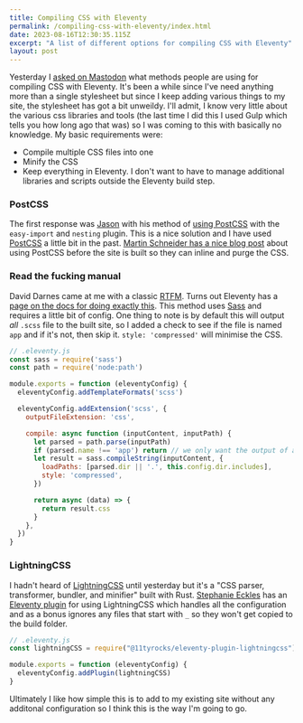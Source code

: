 ```yaml
---
title: Compiling CSS with Eleventy
permalink: /compiling-css-with-eleventy/index.html
date: 2023-08-16T12:30:35.115Z
excerpt: "A list of different options for compiling CSS with Eleventy"
layout: post
---
```


Yesterday I [asked on Mastodon](https://social.lol/@robb/110894030545897361) what methods people are using for compiling CSS with Eleventy. It's been a while since I've need anything more than a single stylesheet but since I keep adding various things to my site, the stylesheet has got a bit unweildy. I'll admit, I know very little about the various css libraries and tools (the last time I did this I used Gulp which tells you how long ago that was) so I was coming to this with basically no knowledge. My basic requirements were:

- Compile multiple CSS files into one
- Minify the CSS
- Keep everything in Eleventy. I don't want to have to manage additional libraries and scripts outside the Eleventy build step.

### PostCSS

The first response was [Jason](https://social.lol/@jgarber@mastodon.cc/110894115168581629) with his method of [using PostCSS](https://github.com/jgarber623/refresh-dc.org/blob/main/lib/plugins/postcss.js) with the `easy-import` and `nesting` plugin. This is a nice solution and I have used [PostCSS](https://postcss.org) a little bit in the past. [Martin Schneider has a nice blog post](https://martinschneider.me/articles/generating-css-with-postcss-and-eleventy-before/) about using PostCSS before the site is built so they can inline and purge the CSS.

### Read the fucking manual

David Darnes came at me with a classic [RTFM](https://en.wikipedia.org/wiki/RTFM). Turns out Eleventy has a [page on the docs for doing exactly this](https://www.11ty.dev/docs/languages/custom/#example-add-sass-support-to-eleventy). This method uses [Sass](https://www.npmjs.com/package/sass) and requires a little bit of config. One thing to note is by default this will output _all_ `.scss` file to the built site, so I added a check to see if the file is named `app` and if it's not, then skip it. `style: 'compressed'` will minimise the CSS.

```js
// .eleventy.js
const sass = require('sass')
const path = require('node:path')

module.exports = function (eleventyConfig) {
  eleventyConfig.addTemplateFormats('scss')

  eleventyConfig.addExtension('scss', {
    outputFileExtension: 'css',

    compile: async function (inputContent, inputPath) {
      let parsed = path.parse(inputPath)
      if (parsed.name !== 'app') return // we only want the output of app.scss
      let result = sass.compileString(inputContent, {
        loadPaths: [parsed.dir || '.', this.config.dir.includes],
        style: 'compressed',
      })

      return async (data) => {
        return result.css
      }
    },
  })
}
```

### LightningCSS

I hadn't heard of [LightningCSS](https://lightningcss.dev) until yesterday but it's a "CSS parser, transformer, bundler, and minifier" built with Rust. [Stephanie Eckles](https://thinkdobecreate.com/) has an [Eleventy plugin](https://github.com/5t3ph/eleventy-plugin-lightningcss) for using LightningCSS which handles all the configuration and as a bonus ignores any files that start with `_` so they won't get copied to the build folder.

```js
// .eleventy.js
const lightningCSS = require("@11tyrocks/eleventy-plugin-lightningcss")

module.exports = function (eleventyConfig) {
  eleventyConfig.addPlugin(lightningCSS)
}
```

Ultimately I like how simple this is to add to my existing site without any additonal configuration so I think this is the way I'm going to go.